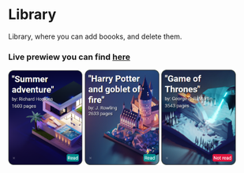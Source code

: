 # Library
Library, where you can add boooks, and delete them.
### Live prewiew you can find [here](https://digidr0.github.io/Library/)

  <div>
 <img src="/img/Ref1.png" width="30%">
 <img src="/img/Ref2.png" width="30%">
 <img src="/img/Ref3.png" width="30%">
  <div>
    
